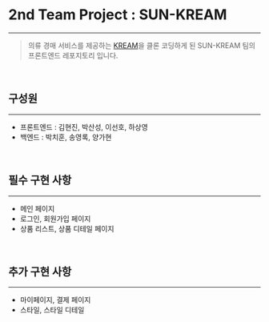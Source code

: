 # 2nd Team Project : SUN-KREAM

---

> 의류 경매 서비스를 제공하는 [KREAM](https://kream.co.kr/)을 클론 코딩하게 된 SUN-KREAM 팀의 프론트엔드 레포지토리 입니다.

</br>

## 구성원

---

- 프론트엔드 : 김현진, 박산성, 이선호, 하상영
- 백엔드 : 박치훈, 송영록, 양가현

</br>

## 필수 구현 사항

---

- 메인 페이지
- 로그인, 회원가입 페이지
- 상품 리스트, 상품 디테일 페이지

</br>

## 추가 구현 사항

---

- 마이페이지, 결제 페이지
- 스타일, 스타일 디테일